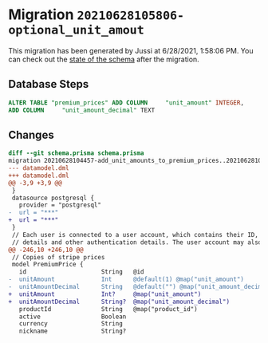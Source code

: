 # Migration `20210628105806-optional_unit_amout`

This migration has been generated by Jussi at 6/28/2021, 1:58:06 PM.
You can check out the [state of the schema](./schema.prisma) after the migration.

## Database Steps

```sql
ALTER TABLE "premium_prices" ADD COLUMN     "unit_amount" INTEGER,
ADD COLUMN     "unit_amount_decimal" TEXT
```

## Changes

```diff
diff --git schema.prisma schema.prisma
migration 20210628104457-add_unit_amounts_to_premium_prices..20210628105806-optional_unit_amout
--- datamodel.dml
+++ datamodel.dml
@@ -3,9 +3,9 @@
 }
 datasource postgresql {
   provider = "postgresql"
-  url = "***"
+  url = "***"
 }
 // Each user is connected to a user account, which contains their ID, login
 // details and other authentication details. The user account may also specify
@@ -246,10 +246,10 @@
 // Copies of stripe prices
 model PremiumPrice {
   id                     String   @id
-  unitAmount             Int      @default(1) @map("unit_amount")
-  unitAmountDecimal      String   @default("") @map("unit_amount_decimal")
+  unitAmount             Int?     @map("unit_amount")
+  unitAmountDecimal      String?  @map("unit_amount_decimal")
   productId              String   @map("product_id")
   active                 Boolean
   currency               String
   nickname               String?
```



